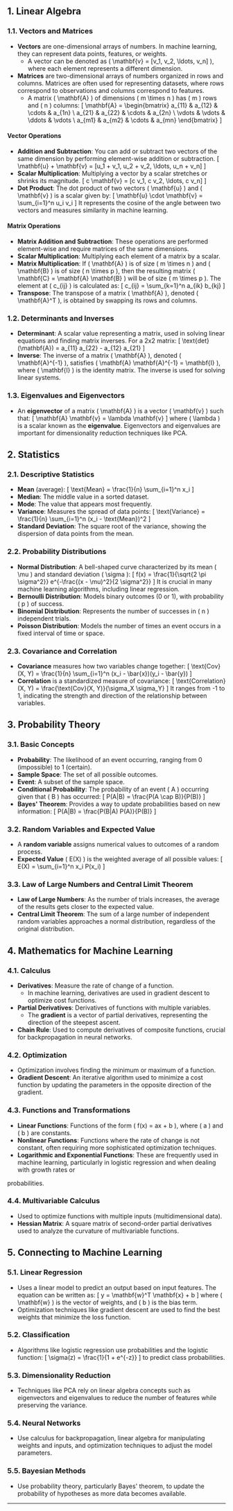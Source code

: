 ## 1. Linear Algebra

### 1.1. Vectors and Matrices
- **Vectors** are one-dimensional arrays of numbers. In machine learning, they can represent data points, features, or weights.
  - A vector can be denoted as \( \mathbf{v} = [v_1, v_2, \ldots, v_n] \), where each element represents a different dimension.
- **Matrices** are two-dimensional arrays of numbers organized in rows and columns. Matrices are often used for representing datasets, where rows correspond to observations and columns correspond to features.
  - A matrix \( \mathbf{A} \) of dimensions \( m \times n \) has \( m \) rows and \( n \) columns: 
    \[
    \mathbf{A} = \begin{bmatrix}
    a_{11} & a_{12} & \cdots & a_{1n} \\
    a_{21} & a_{22} & \cdots & a_{2n} \\
    \vdots & \vdots & \ddots & \vdots \\
    a_{m1} & a_{m2} & \cdots & a_{mn}
    \end{bmatrix}
    \]

#### Vector Operations
- **Addition and Subtraction**: You can add or subtract two vectors of the same dimension by performing element-wise addition or subtraction.
  \[
  \mathbf{u} + \mathbf{v} = [u_1 + v_1, u_2 + v_2, \ldots, u_n + v_n]
  \]
- **Scalar Multiplication**: Multiplying a vector by a scalar stretches or shrinks its magnitude.
  \[
  c \mathbf{v} = [c v_1, c v_2, \ldots, c v_n]
  \]
- **Dot Product**: The dot product of two vectors \( \mathbf{u} \) and \( \mathbf{v} \) is a scalar given by:
  \[
  \mathbf{u} \cdot \mathbf{v} = \sum_{i=1}^n u_i v_i
  \]
  It represents the cosine of the angle between two vectors and measures similarity in machine learning.

#### Matrix Operations
- **Matrix Addition and Subtraction**: These operations are performed element-wise and require matrices of the same dimensions.
- **Scalar Multiplication**: Multiplying each element of a matrix by a scalar.
- **Matrix Multiplication**: If \( \mathbf{A} \) is of size \( m \times n \) and \( \mathbf{B} \) is of size \( n \times p \), then the resulting matrix \( \mathbf{C} = \mathbf{A} \mathbf{B} \) will be of size \( m \times p \). The element at \( c_{ij} \) is calculated as:
  \[
  c_{ij} = \sum_{k=1}^n a_{ik} b_{kj}
  \]
- **Transpose**: The transpose of a matrix \( \mathbf{A} \), denoted \( \mathbf{A}^T \), is obtained by swapping its rows and columns.

### 1.2. Determinants and Inverses
- **Determinant**: A scalar value representing a matrix, used in solving linear equations and finding matrix inverses. For a 2x2 matrix:
  \[
  \text{det}(\mathbf{A}) = a_{11} a_{22} - a_{12} a_{21}
  \]
- **Inverse**: The inverse of a matrix \( \mathbf{A} \), denoted \( \mathbf{A}^{-1} \), satisfies \( \mathbf{A} \mathbf{A}^{-1} = \mathbf{I} \), where \( \mathbf{I} \) is the identity matrix. The inverse is used for solving linear systems.

### 1.3. Eigenvalues and Eigenvectors
- An **eigenvector** of a matrix \( \mathbf{A} \) is a vector \( \mathbf{v} \) such that:
  \[
  \mathbf{A} \mathbf{v} = \lambda \mathbf{v}
  \]
  where \( \lambda \) is a scalar known as the **eigenvalue**. Eigenvectors and eigenvalues are important for dimensionality reduction techniques like PCA.

## 2. Statistics

### 2.1. Descriptive Statistics
- **Mean** (average): 
  \[
  \text{Mean} = \frac{1}{n} \sum_{i=1}^n x_i
  \]
- **Median**: The middle value in a sorted dataset.
- **Mode**: The value that appears most frequently.
- **Variance**: Measures the spread of data points:
  \[
  \text{Variance} = \frac{1}{n} \sum_{i=1}^n (x_i - \text{Mean})^2
  \]
- **Standard Deviation**: The square root of the variance, showing the dispersion of data points from the mean.

### 2.2. Probability Distributions
- **Normal Distribution**: A bell-shaped curve characterized by its mean \( \mu \) and standard deviation \( \sigma \):
  \[
  f(x) = \frac{1}{\sqrt{2 \pi \sigma^2}} e^{-\frac{(x - \mu)^2}{2 \sigma^2}}
  \]
  It is crucial in many machine learning algorithms, including linear regression.
- **Bernoulli Distribution**: Models binary outcomes (0 or 1), with probability \( p \) of success.
- **Binomial Distribution**: Represents the number of successes in \( n \) independent trials.
- **Poisson Distribution**: Models the number of times an event occurs in a fixed interval of time or space.

### 2.3. Covariance and Correlation
- **Covariance** measures how two variables change together:
  \[
  \text{Cov}(X, Y) = \frac{1}{n} \sum_{i=1}^n (x_i - \bar{x})(y_i - \bar{y})
  \]
- **Correlation** is a standardized measure of covariance:
  \[
  \text{Correlation}(X, Y) = \frac{\text{Cov}(X, Y)}{\sigma_X \sigma_Y}
  \]
  It ranges from -1 to 1, indicating the strength and direction of the relationship between variables.

## 3. Probability Theory

### 3.1. Basic Concepts
- **Probability**: The likelihood of an event occurring, ranging from 0 (impossible) to 1 (certain).
- **Sample Space**: The set of all possible outcomes.
- **Event**: A subset of the sample space.
- **Conditional Probability**: The probability of an event \( A \) occurring given that \( B \) has occurred:
  \[
  P(A|B) = \frac{P(A \cap B)}{P(B)}
  \]
- **Bayes' Theorem**: Provides a way to update probabilities based on new information:
  \[
  P(A|B) = \frac{P(B|A) P(A)}{P(B)}
  \]

### 3.2. Random Variables and Expected Value
- A **random variable** assigns numerical values to outcomes of a random process.
- **Expected Value** \( E(X) \) is the weighted average of all possible values:
  \[
  E(X) = \sum_{i=1}^n x_i P(x_i)
  \]

### 3.3. Law of Large Numbers and Central Limit Theorem
- **Law of Large Numbers**: As the number of trials increases, the average of the results gets closer to the expected value.
- **Central Limit Theorem**: The sum of a large number of independent random variables approaches a normal distribution, regardless of the original distribution.

## 4. Mathematics for Machine Learning

### 4.1. Calculus
- **Derivatives**: Measure the rate of change of a function.
  - In machine learning, derivatives are used in gradient descent to optimize cost functions.
- **Partial Derivatives**: Derivatives of functions with multiple variables.
  - The **gradient** is a vector of partial derivatives, representing the direction of the steepest ascent.
- **Chain Rule**: Used to compute derivatives of composite functions, crucial for backpropagation in neural networks.

### 4.2. Optimization
- Optimization involves finding the minimum or maximum of a function.
- **Gradient Descent**: An iterative algorithm used to minimize a cost function by updating the parameters in the opposite direction of the gradient.

### 4.3. Functions and Transformations
- **Linear Functions**: Functions of the form \( f(x) = ax + b \), where \( a \) and \( b \) are constants.
- **Nonlinear Functions**: Functions where the rate of change is not constant, often requiring more sophisticated optimization techniques.
- **Logarithmic and Exponential Functions**: These are frequently used in machine learning, particularly in logistic regression and when dealing with growth rates or

 probabilities.

### 4.4. Multivariable Calculus
- Used to optimize functions with multiple inputs (multidimensional data).
- **Hessian Matrix**: A square matrix of second-order partial derivatives used to analyze the curvature of multivariable functions.

## 5. Connecting to Machine Learning

### 5.1. Linear Regression
- Uses a linear model to predict an output based on input features. The equation can be written as:
  \[
  y = \mathbf{w}^T \mathbf{x} + b
  \]
  where \( \mathbf{w} \) is the vector of weights, and \( b \) is the bias term.
- Optimization techniques like gradient descent are used to find the best weights that minimize the loss function.

### 5.2. Classification
- Algorithms like logistic regression use probabilities and the logistic function:
  \[
  \sigma(z) = \frac{1}{1 + e^{-z}}
  \]
  to predict class probabilities.

### 5.3. Dimensionality Reduction
- Techniques like PCA rely on linear algebra concepts such as eigenvectors and eigenvalues to reduce the number of features while preserving the variance.

### 5.4. Neural Networks
- Use calculus for backpropagation, linear algebra for manipulating weights and inputs, and optimization techniques to adjust the model parameters.

### 5.5. Bayesian Methods
- Use probability theory, particularly Bayes' theorem, to update the probability of hypotheses as more data becomes available.

---